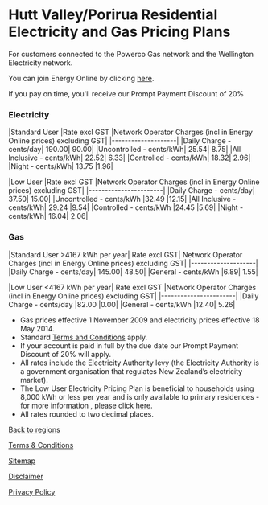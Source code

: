 # Hutt Valley/Porirua Residential Electricity and Gas Pricing Plans
 

For customers connected to the Powerco Gas network and the Wellington Electricity network.


You can join Energy Online by clicking [here](http://www.energyonline.co.nz/Default.aspx?tabid=98).

<p class="intro">If you pay on time, you'll receive our Prompt Payment Discount of 20%</p>


### Electricity
|Standard User	|Rate excl GST	|Network Operator Charges (incl in Energy Online prices) excluding GST|
|--------------------|
|Daily Charge - cents/day|	190.00|	90.00|
|Uncontrolled - cents/kWh|	25.54|	8.75|
|All Inclusive - cents/kWh|	22.52|	6.33|
|Controlled - cents/kWh|	18.32|	2.96|
|Night - cents/kWh|	13.75	|1.96|
 

|Low User	|Rate excl GST	|Network Operator Charges (incl in Energy Online prices) excluding GST|
|-----------------------|
|Daily Charge - cents/day|	37.50|	15.00|
|Uncontrolled - cents/kWh	|32.49	|12.15|
|All Inclusive - cents/kWh|	29.24	|9.54|
|Controlled - cents/kWh	|24.45	|5.69|
|Night - cents/kWh|	16.04|	2.06|


### Gas
|Standard User >4167 kWh per year|	Rate excl GST|	Network Operator Charges (incl in Energy Online prices) excluding GST|
|--------------------|
|Daily Charge - cents/day|	145.00|	48.50|
|General - cents/kWh	|6.89|	1.55|
 

|Low User <4167 kWh per year|	Rate excl GST	|Network Operator Charges (incl in Energy Online prices) excluding GST|
|-----------------------|
|Daily Charge - cents/day	|82.00	|0.00|
|General - cents/kWh	|12.40|	5.26|

- Gas prices effective 1 November 2009 and electricity prices effective 18 May 2014.
- Standard [Terms and Conditions](http://www.energyonline.co.nz/terms) apply.
- If your account is paid in full by the due date our Prompt Payment Discount of 20% will apply.
- All rates include the Electricity Authority levy (the Electricity Authority is a government organisation that regulates New Zealand’s electricity market).
- The Low User Electricity Pricing Plan is beneficial to households using 8,000 kWh or less per year and is only available to primary residences - for more information , please click [here](http://www.energyonline.co.nz/Default.aspx?tabid=148).
- All rates rounded to two decimal places.

[Back to regions](http://www.energyonline.co.nz/residential/pricing_plans/electricity_and_gas_pricing_plans)

[Terms & Conditions](http://www.energyonline.co.nz/terms)

[Sitemap](http://www.energyonline.co.nz/home/site_map)

[Disclaimer](http://www.energyonline.co.nz/home/site_map/disclaimer)

[Privacy Policy](http://www.energyonline.co.nz/home/site_map/privacy_policy)
